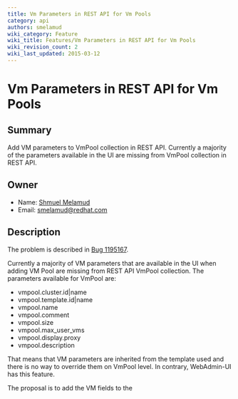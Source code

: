 ```yaml
---
title: Vm Parameters in REST API for Vm Pools
category: api
authors: smelamud
wiki_category: Feature
wiki_title: Features/Vm Parameters in REST API for Vm Pools
wiki_revision_count: 2
wiki_last_updated: 2015-03-12
---
```


# Vm Parameters in REST API for Vm Pools

## Summary

Add VM parameters to VmPool collection in REST API. Currently a majority of the parameters available in the UI are missing from VmPool collection in REST API.

## Owner

*   Name: [Shmuel Melamud](User:smelamud)
*   Email: <smelamud@redhat.com>

## Description

The problem is described in [Bug 1195167](https://bugzilla.redhat.com/show_bug.cgi?id=1195167).

Currently a majority of VM parameters that are available in the UI when adding VM Pool are missing from REST API VmPool collection. The parameters available for VmPool are:

*   vmpool.cluster.id|name
*   vmpool.template.id|name
*   vmpool.name
*   vmpool.comment
*   vmpool.size
*   vmpool.max_user_vms
*   vmpool.display.proxy
*   vmpool.description

That means that VM parameters are inherited from the template used and there is no way to override them on VmPool level. In contrary, WebAdmin-UI has this feature.

The proposal is to add the VM fields to the <template> subelement of the <vmpool> element. The values of these fields will override the values of the corresponding template parameters. The structure will be as follows:

<vm_pool>
` `<size>`50`</size>
       ...
` `<template id="xxx">
`  `<some_overriden_field_a>`new value`</some_overriden_field_a>
`  `<some_overriden_field_b>`new value 2`</some_overriden_field_b>
` `</template>
</vm_pool>

<Category:Feature> [Category:oVirt 3.6 Proposed Feature](Category:oVirt 3.6 Proposed Feature)
